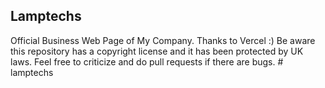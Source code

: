 ## Lamptechs

Official Business Web Page of My Company. Thanks to Vercel :)
Be aware this repository has a copyright license and it has been protected by UK laws.
Feel free to criticize and do pull requests if there are bugs.
#   l a m p t e c h s  
 